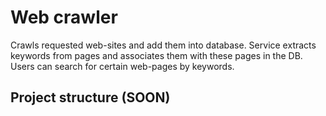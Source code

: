 # Web crawler
Crawls requested web-sites and add them into database. Service extracts keywords from pages and associates them with these pages in the DB. Users can search for certain web-pages by keywords.
## Project structure (SOON)
